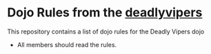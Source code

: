 Dojo Rules
from the [deadlyvipers]("https://github.com/deadlyvipers")
==========

This repository contains a list of dojo rules for the Deadly Vipers dojo

* All members should read the rules.